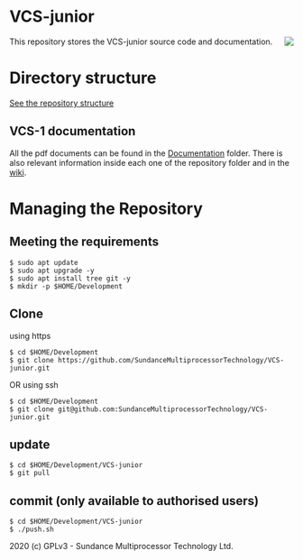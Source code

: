 # VCS-junior
<img align="right" src=https://www.sundance.com/wp-content/uploads/docs/sundance_logo_105.png>
This repository stores the VCS-junior source code and documentation.

# Directory structure
[See the repository structure](https://github.com/SundanceMultiprocessorTechnology/VCS-junior/blob/master/directorySctructure.md)

## VCS-1 documentation
All the pdf documents can be found in the [Documentation](https://github.com/SundanceMultiprocessorTechnology/VCS-junior/tree/master/Documents) folder. There is also relevant information inside each one of the repository folder and in the [wiki](https://github.com/SundanceMultiprocessorTechnology/VCS-junior/wiki).

# Managing the Repository
## Meeting the requirements
```
$ sudo apt update
$ sudo apt upgrade -y
$ sudo apt install tree git -y
$ mkdir -p $HOME/Development
```
## Clone
using https
```
$ cd $HOME/Development
$ git clone https://github.com/SundanceMultiprocessorTechnology/VCS-junior.git
```

OR using ssh
```
$ cd $HOME/Development
$ git clone git@github.com:SundanceMultiprocessorTechnology/VCS-junior.git
```

## update
```
$ cd $HOME/Development/VCS-junior
$ git pull
```

## commit (only available to authorised users)
```
$ cd $HOME/Development/VCS-junior
$ ./push.sh
```


2020 (c) GPLv3 - Sundance Multiprocessor Technology Ltd.
